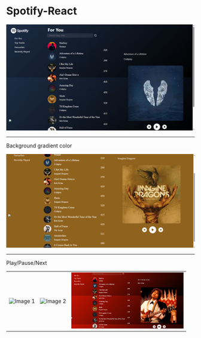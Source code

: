 # Spotify-React

![Alt Text](https://github.com/Shefalidesai/Spotify-React/blob/main/Screenshot%20(14).png)<br>
***
Background gradient color

![Alt Text](https://github.com/Shefalidesai/Spotify-React/blob/main/Screenshot%20(18).png)<br>
***
Play/Pause/Next
<table>
  <tr>
    <td>
      <img src="image_url_1" alt="Image 1" width="300">
    </td>
    <td>
      <img src="image_url_2" alt="Image 2" width="300">
    </td>
    <td>
      <img src="https://github.com/Shefalidesai/Spotify-React/blob/main/Screenshot%20(24).png" alt="Image 3" width="300">
    </td>
  </tr>
</table>


